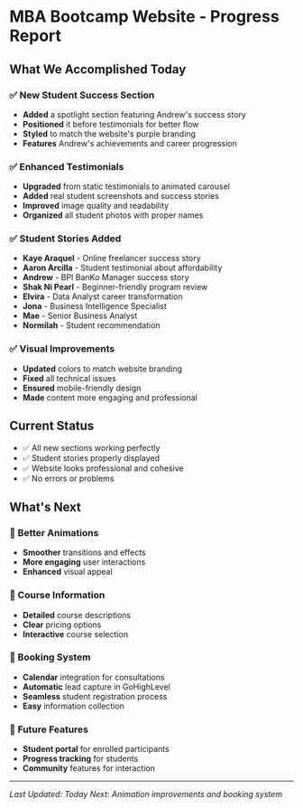 # MBA Bootcamp Website - Progress Report

## What We Accomplished Today

### ✅ New Student Success Section
- **Added** a spotlight section featuring Andrew's success story
- **Positioned** it before testimonials for better flow
- **Styled** to match the website's purple branding
- **Features** Andrew's achievements and career progression

### ✅ Enhanced Testimonials
- **Upgraded** from static testimonials to animated carousel
- **Added** real student screenshots and success stories
- **Improved** image quality and readability
- **Organized** all student photos with proper names

### ✅ Student Stories Added
- **Kaye Araquel** - Online freelancer success story
- **Aaron Arcilla** - Student testimonial about affordability
- **Andrew** - BPI BanKo Manager success story
- **Shak Ni Pearl** - Beginner-friendly program review
- **Elvira** - Data Analyst career transformation
- **Jona** - Business Intelligence Specialist
- **Mae** - Senior Business Analyst
- **Normilah** - Student recommendation

### ✅ Visual Improvements
- **Updated** colors to match website branding
- **Fixed** all technical issues
- **Ensured** mobile-friendly design
- **Made** content more engaging and professional

## Current Status
- ✅ All new sections working perfectly
- ✅ Student stories properly displayed
- ✅ Website looks professional and cohesive
- ✅ No errors or problems

## What's Next

### 🎯 Better Animations
- **Smoother** transitions and effects
- **More engaging** user interactions
- **Enhanced** visual appeal

### 🎯 Course Information
- **Detailed** course descriptions
- **Clear** pricing options
- **Interactive** course selection

### 🎯 Booking System
- **Calendar** integration for consultations
- **Automatic** lead capture in GoHighLevel
- **Seamless** student registration process
- **Easy** information collection

### 🎯 Future Features
- **Student portal** for enrolled participants
- **Progress tracking** for students
- **Community** features for interaction

---
*Last Updated: Today*
*Next: Animation improvements and booking system*
